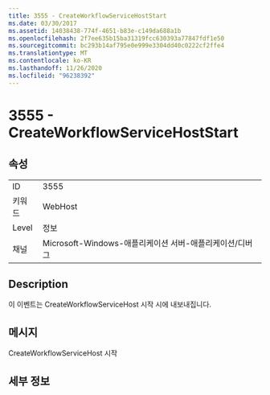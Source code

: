 ```yaml
---
title: 3555 - CreateWorkflowServiceHostStart
ms.date: 03/30/2017
ms.assetid: 14038438-774f-4651-b83e-c149da688a1b
ms.openlocfilehash: 2f7ee635b15ba31319fcc630393a77847fdf1e50
ms.sourcegitcommit: bc293b14af795e0e999e3304dd40c0222cf2ffe4
ms.translationtype: MT
ms.contentlocale: ko-KR
ms.lasthandoff: 11/26/2020
ms.locfileid: "96238392"
---
```

# <a name="3555---createworkflowservicehoststart"></a>3555 - CreateWorkflowServiceHostStart

## <a name="properties"></a>속성  
  
|||  
|-|-|  
|ID|3555|  
|키워드|WebHost|  
|Level|정보|  
|채널|Microsoft-Windows-애플리케이션 서버-애플리케이션/디버그|  
  
## <a name="description"></a>Description  

 이 이벤트는 CreateWorkflowServiceHost 시작 시에 내보내집니다.  
  
## <a name="message"></a>메시지  

 CreateWorkflowServiceHost 시작  
  
## <a name="details"></a>세부 정보
